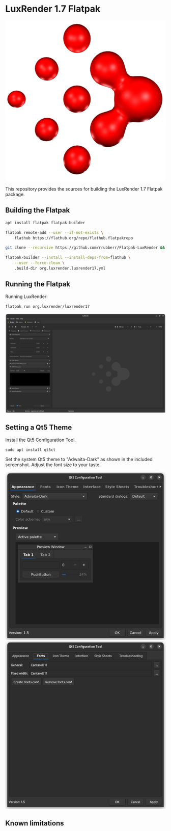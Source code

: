 # LuxRender 1.7 Flatpak

![LuxRender](org.luxrender.luxrender17.png)

This repository provides the sources for building the LuxRender 1.7 Flatpak package.


## Building the Flatpak

```sh
apt install flatpak flatpak-builder
```
```sh
flatpak remote-add --user --if-not-exists \
	flathub https://flathub.org/repo/flathub.flatpakrepo
```

```sh
git clone --recursive https://github.com/rrubberr/Flatpak-LuxRender && cd Flatpak-LuxRender
```

```sh
flatpak-builder --install --install-deps-from=flathub \
	--user --force-clean \
	.build-dir org.luxrender.luxrender17.yml
```


## Running the Flatpak

Running LuxRender:

```sh
flatpak run org.luxrender/luxrender17
```
![LuxRender](images/org.luxrender.luxrender17_screenshot.png)


## Setting a Qt5 Theme

Install the Qt5 Configuration Tool.

```
sudo apt install qt5ct
```

Set the system Qt5 theme to "Adwaita-Dark" as shown in the included screenshot. Adjust the font size to your taste.

![Theming](images/org.luxrender.luxrender17_Qt5_Theming.png)
![Theming](images/org.luxrender.luxrender17_Qt5_Theming2.png)


## Known limitations

